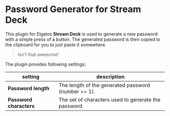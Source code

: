 # Password Generator for Stream Deck

This plugin for Elgatos **Stream Deck** is used to generate a new password with a simple press of a button. The generated password is then copied to the clipboard for you to just paste it somewhere. 

> Isn't that awesome!

The plugin provides following settings:

| setting                 | description                                           |
| ----------------------- | ----------------------------------------------------- |
| **Password length**     | The length of the generated password (number >= 1).   |  
| **Password characters** | The set of characters used to generate the password.  |